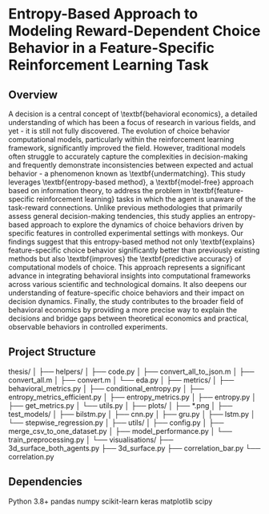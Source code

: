 # Entropy-Based Approach to Modeling Reward-Dependent Choice Behavior in a Feature-Specific Reinforcement Learning Task



## Overview
A decision is a central concept of \textbf{behavioral economics}, a detailed understanding of which has been a focus of research in various fields, and yet - it is still not fully discovered. The evolution of choice behavior computational models, particularly within the reinforcement learning framework, significantly improved the field. However, traditional models often struggle to accurately capture the complexities in decision-making and frequently demonstrate inconsistencies between expected and actual behavior - a phenomenon known as \textbf{undermatching}. This study leverages \textbf{entropy-based method}, a \textbf{model-free} approach based on information theory, to address the problem in \textbf{feature-specific reinforcement learning} tasks in which the agent is unaware of the task-reward connections. Unlike previous methodologies that primarily assess general decision-making tendencies, this study applies an entropy-based approach to explore the dynamics of choice behaviors driven by specific features in controlled experimental settings with monkeys. Our findings suggest that this entropy-based method not only \textbf{explains} feature-specific choice behavior significantly better than previously existing methods but also \textbf{improves} the \textbf{predictive accuracy} of computational models of choice. This approach represents a significant advance in integrating behavioral insights into computational frameworks across various scientific and technological domains. It also deepens our understanding of feature-specific choice behaviors and their impact on decision dynamics. Finally, the study contributes to the broader field of behavioral economics by providing a more precise way to explain the decisions and bridge gaps between theoretical economics and practical, observable behaviors in controlled experiments.


## Project Structure


thesis/
│
├── helpers/
│ ├── code.py
│ ├── convert_all_to_json.m
│ ├── convert_all.m
│ ├── convert.m
│ └── eda.py
│
├── metrics/
│ ├── behavioral_metrics.py
│ ├── conditional_entropy.py
│ ├── entropy_metrics_efficient.py
│ ├── entropy_metrics.py
│ ├── entropy.py
│ ├── get_metrics.py
│ └── utils.py
│
├── plots/
│ ├── *.png
│
├── test_models/
│ ├── bilstm.py
│ ├── cnn.py
│ ├── gru.py
│ ├── lstm.py
│ └── stepwise_regression.py
│
├── utils/
│ ├── config.py
│ ├── merge_csv_to_one_dataset.py
│ ├── model_performance.py
│ └── train_preprocessing.py
│
└── visualisations/
├── 3d_surface_both_agents.py
├── 3d_surface.py
├── correlation_bar.py
└── correlation.py





## Dependencies
Python 3.8+
pandas
numpy
scikit-learn
keras
matplotlib
scipy